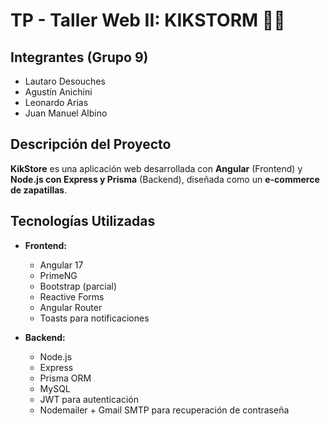 # TP - Taller Web II: KIKSTORM 🛒👟

## Integrantes (Grupo 9)

- Lautaro Desouches  
- Agustín Anichini  
- Leonardo Arias  
- Juan Manuel Albino


## Descripción del Proyecto

**KikStore** es una aplicación web desarrollada con **Angular** (Frontend) y **Node.js con Express y Prisma** (Backend), diseñada como un **e-commerce de zapatillas**.


## Tecnologías Utilizadas

- **Frontend:**
  - Angular 17
  - PrimeNG
  - Bootstrap (parcial)
  - Reactive Forms
  - Angular Router
  - Toasts para notificaciones

- **Backend:**
  - Node.js
  - Express
  - Prisma ORM
  - MySQL
  - JWT para autenticación
  - Nodemailer + Gmail SMTP para recuperación de contraseña

